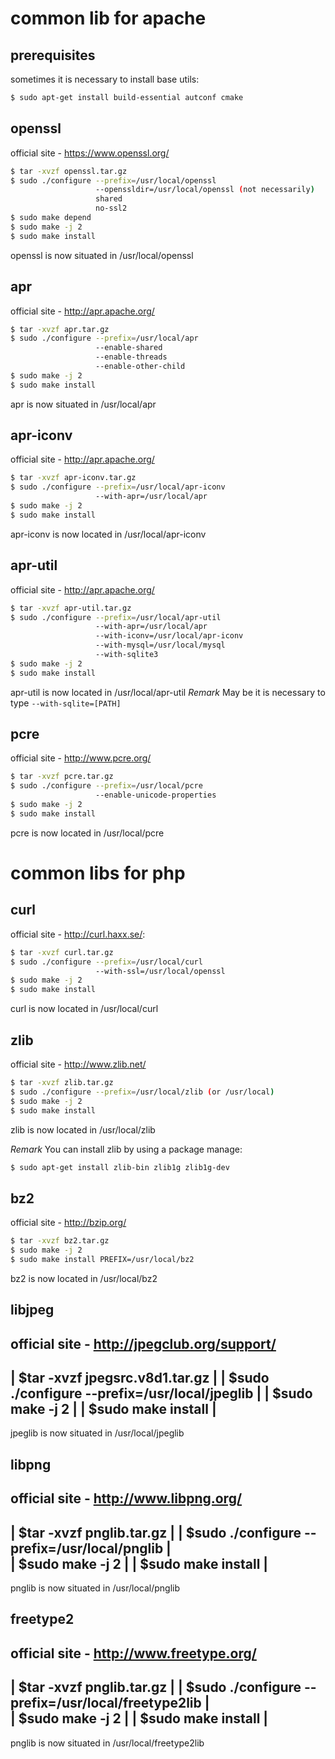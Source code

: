 # common lib for apache

## prerequisites 
sometimes it is necessary to install base utils:
```sh
$ sudo apt-get install build-essential autconf cmake
```
 

## openssl
official site - https://www.openssl.org/
```sh
$ tar -xvzf openssl.tar.gz
$ sudo ./configure --prefix=/usr/local/openssl 
                   --openssldir=/usr/local/openssl (not necessarily)
                   shared 
                   no-ssl2 
$ sudo make depend
$ sudo make -j 2
$ sudo make install
```

openssl is now situated in /usr/local/openssl


## apr
official site - http://apr.apache.org/
```sh
$ tar -xvzf apr.tar.gz
$ sudo ./configure --prefix=/usr/local/apr 
                   --enable-shared
                   --enable-threads 
                   --enable-other-child
$ sudo make -j 2
$ sudo make install	
```

apr is now situated in /usr/local/apr


## apr-iconv
official site - http://apr.apache.org/
```sh
$ tar -xvzf apr-iconv.tar.gz
$ sudo ./configure --prefix=/usr/local/apr-iconv
                   --with-apr=/usr/local/apr
$ sudo make -j 2
$ sudo make install
```
apr-iconv is now located in /usr/local/apr-iconv


## apr-util
official site - http://apr.apache.org/
```sh
$ tar -xvzf apr-util.tar.gz
$ sudo ./configure --prefix=/usr/local/apr-util
                   --with-apr=/usr/local/apr
                   --with-iconv=/usr/local/apr-iconv
                   --with-mysql=/usr/local/mysql
                   --with-sqlite3 
$ sudo make -j 2
$ sudo make install
```

apr-util is now located in /usr/local/apr-util 
*Remark* May be it is necessary to type `--with-sqlite=[PATH]`
 

## pcre
official site - http://www.pcre.org/
```sh
$ tar -xvzf pcre.tar.gz
$ sudo ./configure --prefix=/usr/local/pcre 
                   --enable-unicode-properties
$ sudo make -j 2
$ sudo make install	
```

pcre is now located in /usr/local/pcre


# common libs for php

## curl
official site - http://curl.haxx.se/:
```sh
$ tar -xvzf curl.tar.gz	
$ sudo ./configure --prefix=/usr/local/curl 
                   --with-ssl=/usr/local/openssl
$ sudo make -j 2
$ sudo make install
```

curl is now located in /usr/local/curl

 
## zlib
official site - http://www.zlib.net/
```sh
$ tar -xvzf zlib.tar.gz
$ sudo ./configure --prefix=/usr/local/zlib (or /usr/local)
$ sudo make -j 2
$ sudo make install
```

zlib is now located in /usr/local/zlib

*Remark* You can install zlib by using a package manage:
```sh
$ sudo apt-get install zlib-bin zlib1g zlib1g-dev
```        


## bz2
official site - http://bzip.org/
```sh
$ tar -xvzf bz2.tar.gz
$ sudo make -j 2
$ sudo make install PREFIX=/usr/local/bz2
```
bz2 is now located in /usr/local/bz2
 

 libjpeg
 -------
 official site -  http://jpegclub.org/support/
 ------------------------------------------------------------------------
 | $tar -xvzf jpegsrc.v8d1.tar.gz					|
 | $sudo ./configure --prefix=/usr/local/jpeglib			| 
 | $sudo make -j 2							|
 | $sudo make install							|
 ------------------------------------------------------------------------
 jpeglib is now situated in /usr/local/jpeglib

 
 libpng
 ------
 official site -  http://www.libpng.org/
 ------------------------------------------------------------------------
 | $tar -xvzf pnglib.tar.gz						|
 | $sudo ./configure --prefix=/usr/local/pnglib				|	 
 | $sudo make -j 2							|
 | $sudo make install							|
 ------------------------------------------------------------------------
 pnglib is now situated in /usr/local/pnglib

 
 freetype2
 ---------
 official site -  http://www.freetype.org/
 ------------------------------------------------------------------------
 | $tar -xvzf pnglib.tar.gz						|
 | $sudo ./configure --prefix=/usr/local/freetype2lib			|	 
 | $sudo make -j 2							|
 | $sudo make install							|
 ------------------------------------------------------------------------
 pnglib is now situated in /usr/local/freetype2lib 
